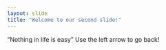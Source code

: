 ```yaml
---
layout: slide
title: "Welcome to our second slide!"
---
```

“Nothing in life is easy”
Use the left arrow to go back!

